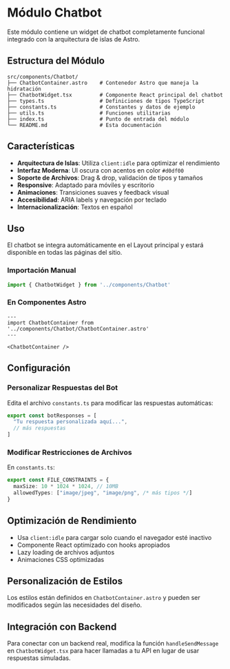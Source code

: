 # Módulo Chatbot

Este módulo contiene un widget de chatbot completamente funcional integrado con la arquitectura de islas de Astro.

## Estructura del Módulo

```
src/components/Chatbot/
├── ChatbotContainer.astro    # Contenedor Astro que maneja la hidratación
├── ChatbotWidget.tsx         # Componente React principal del chatbot
├── types.ts                  # Definiciones de tipos TypeScript
├── constants.ts              # Constantes y datos de ejemplo
├── utils.ts                  # Funciones utilitarias
├── index.ts                  # Punto de entrada del módulo
└── README.md                 # Esta documentación
```

## Características

- **Arquitectura de Islas**: Utiliza `client:idle` para optimizar el rendimiento
- **Interfaz Moderna**: UI oscura con acentos en color `#d0df00`
- **Soporte de Archivos**: Drag & drop, validación de tipos y tamaños
- **Responsive**: Adaptado para móviles y escritorio
- **Animaciones**: Transiciones suaves y feedback visual
- **Accesibilidad**: ARIA labels y navegación por teclado
- **Internacionalización**: Textos en español

## Uso

El chatbot se integra automáticamente en el Layout principal y estará disponible en todas las páginas del sitio.

### Importación Manual

```typescript
import { ChatbotWidget } from '../components/Chatbot'
```

### En Componentes Astro

```astro
---
import ChatbotContainer from '../components/Chatbot/ChatbotContainer.astro'
---

<ChatbotContainer />
```

## Configuración

### Personalizar Respuestas del Bot

Edita el archivo `constants.ts` para modificar las respuestas automáticas:

```typescript
export const botResponses = [
  "Tu respuesta personalizada aquí...",
  // más respuestas
]
```

### Modificar Restricciones de Archivos

En `constants.ts`:

```typescript
export const FILE_CONSTRAINTS = {
  maxSize: 10 * 1024 * 1024, // 10MB
  allowedTypes: ["image/jpeg", "image/png", /* más tipos */]
}
```

## Optimización de Rendimiento

- Usa `client:idle` para cargar solo cuando el navegador esté inactivo
- Componente React optimizado con hooks apropiados
- Lazy loading de archivos adjuntos
- Animaciones CSS optimizadas

## Personalización de Estilos

Los estilos están definidos en `ChatbotContainer.astro` y pueden ser modificados según las necesidades del diseño.

## Integración con Backend

Para conectar con un backend real, modifica la función `handleSendMessage` en `ChatbotWidget.tsx` para hacer llamadas a tu API en lugar de usar respuestas simuladas.
